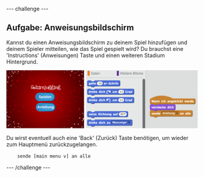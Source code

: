 --- challenge ---
## Aufgabe: Anweisungsbildschirm
Kannst du einen Anweisungsbildschirm zu deinem Spiel hinzufügen und deinem Spieler mitteilen, wie das Spiel gespielt wird? Du brauchst eine 'Instructions' (Anweisungen) Taste und einen weiteren Stadium Hintergrund.

![screenshot](images/brain-instructions.png)

Du wirst eventuell auch eine 'Back' (Zurück) Taste benötigen, um wieder zum Hauptmenü zurückzugelangen.

```blocks
	sende [main menu v] an alle
```




--- /challenge ---